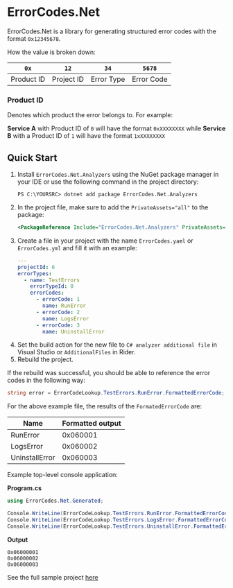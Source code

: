 # ErrorCodes.Net

ErrorCodes.Net is a library for generating structured error codes with the format `0x12345678`.

How the value is broken down:

| `0x`       | `12`       | `34`       | `5678`     |
|------------|------------|------------|------------|
| Product ID | Project ID | Error Type | Error Code |

### Product ID

Denotes which product the error belongs to. For example:

**Service A** with Product ID of `0` will have the format `0xXXXXXXXX` while **Service B** with a Product ID of `1` will have the format `1xXXXXXXXX`

## Quick Start

1. Install `ErrorCodes.Net.Analyzers` using the NuGet package manager in your IDE or use the following command in the project directory:
    ```pwsh
    PS C:\YOURSRC> dotnet add package ErrorCodes.Net.Analyzers
    ```
2. In the project file, make sure to add the `PrivateAssets="all"` to the package:
    ```xml
    <PackageReference Include="ErrorCodes.Net.Analyzers" PrivateAssets="all" />
    ```
3. Create a file in your project with the name `ErrorCodes.yaml` or `ErrorCodes.yml` and fill it with an example:
    ```yaml
    ---
    projectId: 6
    errorTypes:
      - name: TestErrors
        errorTypeId: 0
        errorCodes:
          - errorCode: 1
            name: RunError
          - errorCode: 2
            name: LogsError
          - errorCode: 3
            name: UninstallError
    ```
4. Set the build action for the new file to `C# analyzer additional file` in Visual Studio or `AdditionalFiles` in Rider.
5. Rebuild the project.

If the rebuild was successful, you should be able to reference the error codes in the following way:

```csharp
string error = ErrorCodeLookup.TestErrors.RunError.FormattedErrorCode;
```

For the above example file, the results of the `FormatedErrorCode` are:

| Name           | Formatted output |
|----------------|------------------|
| RunError       | 0x060001         |
| LogsError      | 0x060002         |
| UninstallError | 0x060003         |

Example top-level console application:

**Program.cs**
```csharp
using ErrorCodes.Net.Generated;

Console.WriteLine(ErrorCodeLookup.TestErrors.RunError.FormattedErrorCode);
Console.WriteLine(ErrorCodeLookup.TestErrors.LogsError.FormattedErrorCode);
Console.WriteLine(ErrorCodeLookup.TestErrors.UninstallError.FormattedErrorCode);
```

**Output**
```pwsh
0x06000001
0x06000002
0x06000003
```

See the full sample project [here](src/Samples/SampleConsole/)